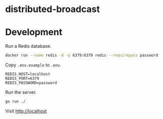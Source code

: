 distributed-broadcast
===

# Development

Run a Redis database.

```BASH
docker run --name redis -d -p 6379:6379 redis --requirepass password
```

Copy `.env.example` to `.env`.

```ENV
REDIS_HOST=localhost
REDIS_PORT=6379
REDIS_PASSWORD=password
```

Run the server.

```BASH
go run ./
```

Visit <http://localhost>
